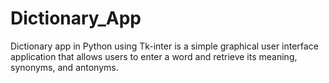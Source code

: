 # Dictionary_App
Dictionary app in Python using Tk-inter is a simple graphical user interface application that allows users to enter a word and retrieve its meaning, synonyms, and antonyms.
